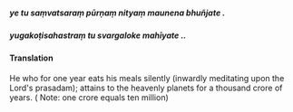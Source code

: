 ##### ye tu saṃvatsaraṃ pūrṇaṃ nityaṃ maunena bhuñjate .
##### yugakoṭisahastraṃ tu svargaloke mahīyate ..

#### Translation

He who for one year eats his meals silently (inwardly meditating upon the Lord's prasadam); attains to the heavenly planets for a thousand crore of years. ( Note: one crore equals ten million)